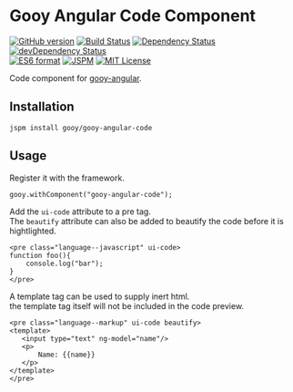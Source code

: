 Gooy Angular Code Component
=======

[![GitHub version](https://badge.fury.io/gh/gooy%2Fgooy-angular-demo.svg?style=flat-square)](http://badge.fury.io/gh/gooy%2Fgooy-angular-demo)
[![Build Status](https://travis-ci.org/gooy/gooy-angular-demo.svg?branch=master&style=flat-square)](https://travis-ci.org/gooy/gooy-angular-demo)
[![Dependency Status](https://david-dm.org/gooy/gooy-angular-demo.svg?style=flat-square)](https://david-dm.org/gooy/gooy-angular-demo)
[![devDependency Status](https://david-dm.org/gooy/gooy-angular-demo/dev-status.svg?style=flat-square)](https://david-dm.org/gooy/gooy-angular-demo#info=devDependencies)  
[![ES6 format](https://img.shields.io/badge/JS_format-es6-orange.svg?style=flat-square)](http://www.ecmascript.org/)
[![JSPM](https://img.shields.io/badge/JSPM-gooy/gooy--angular--demo-db772b.svg?style=flat-square)](http://jspm.io)
[![MIT License](https://img.shields.io/badge/license-MIT-blue.svg?style=flat-square)](http://opensource.org/licenses/MIT)

Code component for [gooy-angular](http://github.com/gooy/gooy-angular).

## Installation

    jspm install gooy/gooy-angular-code

## Usage

Register it with the framework.


    gooy.withComponent("gooy-angular-code");


Add the `ui-code` attribute to a pre tag.  
The `beautify` attribute can also be added to beautify the code before it is hightlighted.


    <pre class="language--javascript" ui-code>
    function foo(){
        console.log("bar");
    }
    </pre>


A template tag can be used to supply inert html.  
the template tag itself will not be included in the code preview.


    <pre class="language--markup" ui-code beautify>
    <template>
       <input type="text" ng-model="name"/>
       <p>
           Name: {{name}}
       </p>
    </template>
    </pre>

